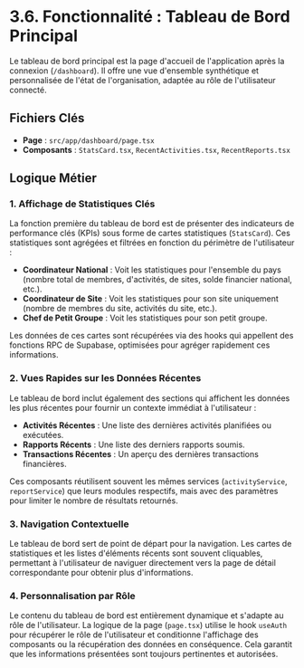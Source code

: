 # 3.6. Fonctionnalité : Tableau de Bord Principal

Le tableau de bord principal est la page d'accueil de l'application après la connexion (`/dashboard`). Il offre une vue d'ensemble synthétique et personnalisée de l'état de l'organisation, adaptée au rôle de l'utilisateur connecté.

## Fichiers Clés

-   **Page** : `src/app/dashboard/page.tsx`
-   **Composants** : `StatsCard.tsx`, `RecentActivities.tsx`, `RecentReports.tsx`

## Logique Métier

### 1. Affichage de Statistiques Clés

La fonction première du tableau de bord est de présenter des indicateurs de performance clés (KPIs) sous forme de cartes statistiques (`StatsCard`). Ces statistiques sont agrégées et filtrées en fonction du périmètre de l'utilisateur :

-   **Coordinateur National** : Voit les statistiques pour l'ensemble du pays (nombre total de membres, d'activités, de sites, solde financier national, etc.).
-   **Coordinateur de Site** : Voit les statistiques pour son site uniquement (nombre de membres du site, activités du site, etc.).
-   **Chef de Petit Groupe** : Voit les statistiques pour son petit groupe.

Les données de ces cartes sont récupérées via des hooks qui appellent des fonctions RPC de Supabase, optimisées pour agréger rapidement ces informations.

### 2. Vues Rapides sur les Données Récentes

Le tableau de bord inclut également des sections qui affichent les données les plus récentes pour fournir un contexte immédiat à l'utilisateur :

-   **Activités Récentes** : Une liste des dernières activités planifiées ou exécutées.
-   **Rapports Récents** : Une liste des derniers rapports soumis.
-   **Transactions Récentes** : Un aperçu des dernières transactions financières.

Ces composants réutilisent souvent les mêmes services (`activityService`, `reportService`) que leurs modules respectifs, mais avec des paramètres pour limiter le nombre de résultats retournés.

### 3. Navigation Contextuelle

Le tableau de bord sert de point de départ pour la navigation. Les cartes de statistiques et les listes d'éléments récents sont souvent cliquables, permettant à l'utilisateur de naviguer directement vers la page de détail correspondante pour obtenir plus d'informations.

### 4. Personnalisation par Rôle

Le contenu du tableau de bord est entièrement dynamique et s'adapte au rôle de l'utilisateur. La logique de la page (`page.tsx`) utilise le hook `useAuth` pour récupérer le rôle de l'utilisateur et conditionne l'affichage des composants ou la récupération des données en conséquence. Cela garantit que les informations présentées sont toujours pertinentes et autorisées.
